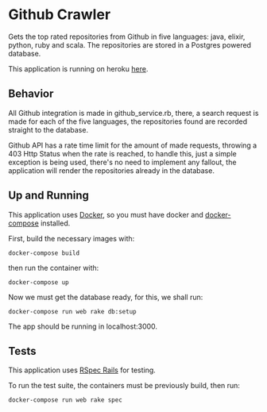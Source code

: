 # Github Crawler

Gets the top rated repositories from Github in five languages: java, elixir, python, ruby and scala. The repositories are stored in a Postgres powered database.

This application is running on heroku [here](https://github-crawler-nat.herokuapp.com).

## Behavior
All Github integration is made in github_service.rb, there, a search request is made for each of the five languages, the repositories found are recorded straight to the database. 

Github API has a rate time limit for the amount of made requests, throwing a 403 Http Status when the rate is reached, to handle this, just a simple exception is being used, there's no need to implement any fallout, the application will render the repositories already in the database. 

## Up and Running
This application uses [Docker](https://www.docker.com/), so you must have docker and [docker-compose](https://docs.docker.com/compose/) installed.

First, build the necessary images with:
```
docker-compose build
```

then run the container with:
```
docker-compose up
```

Now we must get the database ready, for this, we shall run:
```
docker-compose run web rake db:setup
```

The app should be running in localhost:3000.

## Tests
This application uses [RSpec Rails](https://github.com/rspec/rspec-rails) for testing.

To run the test suite, the containers must be previously build, then run:

```
docker-compose run web rake spec
```